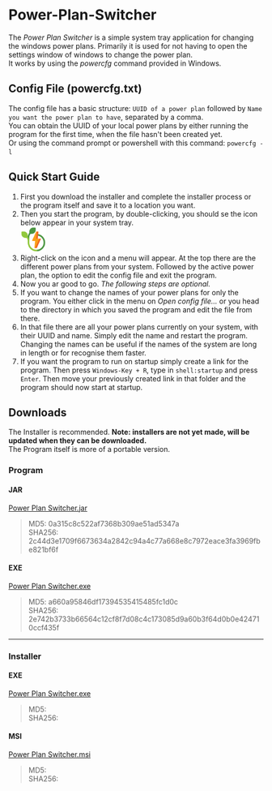 # Power-Plan-Switcher
The *Power Plan Switcher* is a simple system tray application for changing the windows power plans.
Primarily it is used for not having to open the settings window of windows to change the power plan.  
It works by using the *powercfg* command provided in Windows. 


## Config File (powercfg.txt)
The config file has a basic structure:
`UUID of a power plan` followed by `Name you want the power plan to have`, separated by a comma.  
You can obtain the UUID of your local power plans by either running the program for the first time, when the file hasn't been created yet.  
Or using the command prompt or powershell with this command: `powercfg -l`


## Quick Start Guide
1. First you download the installer and complete the installer process or the program itself and save it to a location you want.  
2. Then you start the program, by double-clicking, you should se the icon below appear in your system tray.  
<img src="resources/ch/giuntini/powermodeswitch/images/ico.png" width="50"></img>
3. Right-click on the icon and a menu will appear. At the top there are the different power plans from your system. 
Followed by the active power plan, the option to edit the config file and exit the program. 
4. Now you ar good to go. *The following steps are optional.*
5. If you want to change the names of your power plans for only the program. You either click in the menu on 
*Open config file...* or you head to the directory in which you saved the program and edit the file from there.
6. In that file there are all your power plans currently on your system, with their UUID and name. 
Simply edit the name and restart the program.  
Changing the names can be useful if the names of the system are long in length or for recognise them faster.
7. If you want the program to run on startup simply create a link for the program. Then press `Windows-Key + R`, type in `shell:startup` and press `Enter`.
Then move your previously created link in that folder and the program should now start at startup.

## Downloads
The Installer is recommended. **Note: installers are not yet made, will be updated when they can be downloaded.**  
The Program itself is more of a portable version.

### Program
#### JAR
[Power Plan Switcher.jar](https://downloads.giuntini.ch/jar/Power%20Plan%20Switcher.jar)  
> MD5: 0a315c8c522af7368b309ae51ad5347a  
> SHA256: 2c44d3e1709f6673634a2842c94a4c77a668e8c7972eace3fa3969fbe821bf6f

#### EXE
[Power Plan Switcher.exe](https://downloads.giuntini.ch/exe/Power%20Plan%20Switcher.exe)  
> MD5: a660a95846df17394535415485fc1d0c  
> SHA256: 2e742b3733b66564c12cf8f7d08c4c173085d9a60b3f64d0b0e424710ccf435f

---

### Installer
#### EXE
[Power Plan Switcher.exe]()
> MD5:   
> SHA256:

#### MSI
[Power Plan Switcher.msi]()
> MD5:   
> SHA256: 
